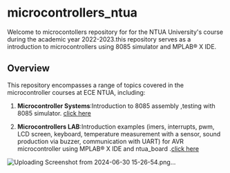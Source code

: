 # microcontrollers_ntua
Welcome to microcontollers repository for for the NTUA University's course during the academic year 2022-2023.this repository serves as a introduction to microcontrollers using 8085 simulator and MPLAB® X IDE.

## Overview

This repository encompasses a range of topics covered in the microcontroller courses at ECE NTUA, including:

1. **Microcontroller Systems**:Introduction to 8085 assembly ,testing with 8085 simulator. [click here](./microcontrollers_Systems)
   
2. **Microcontrollers LAB**:Introduction examples (imers, interrupts, pwm, LCD screen, keyboard, temperature measurement with a sensor, sound production via buzzer, communication with UART) for AVR microcontroller using MPLAB® X IDE and ntua_board .[click here](./LAB_microcontrollers(AVR))

![Uploading Screenshot from 2024-06-30 15-26-54.png…]()
